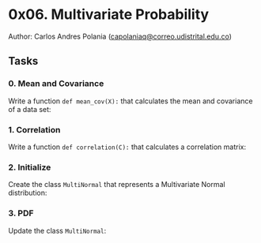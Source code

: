 # 0x06. Multivariate Probability

Author: Carlos Andres Polania (capolaniaq@correo.udistrital.edu.co)

## Tasks

### 0. Mean and Covariance

Write a function `def mean_cov(X):` that calculates the mean and covariance of a data set:

### 1. Correlation

Write a function `def correlation(C):` that calculates a correlation matrix:

### 2. Initialize

Create the class `MultiNormal` that represents a Multivariate Normal distribution:	

### 3. PDF
Update the class `MultiNormal`:
